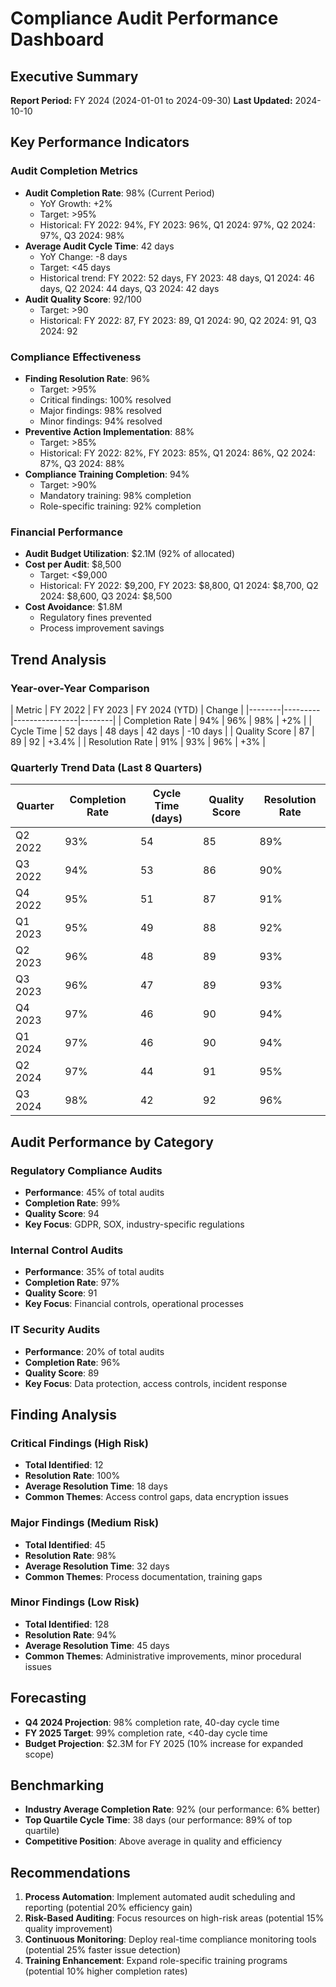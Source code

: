 # Compliance Audit Performance Dashboard

## Executive Summary
**Report Period:** FY 2024 (2024-01-01 to 2024-09-30)
**Last Updated:** 2024-10-10

## Key Performance Indicators

### Audit Completion Metrics
- **Audit Completion Rate**: 98% (Current Period)
  - YoY Growth: +2%
  - Target: >95%
  - Historical: FY 2022: 94%, FY 2023: 96%, Q1 2024: 97%, Q2 2024: 97%, Q3 2024: 98%
- **Average Audit Cycle Time**: 42 days
  - YoY Change: -8 days
  - Target: <45 days
  - Historical trend: FY 2022: 52 days, FY 2023: 48 days, Q1 2024: 46 days, Q2 2024: 44 days, Q3 2024: 42 days
- **Audit Quality Score**: 92/100
  - Target: >90
  - Historical: FY 2022: 87, FY 2023: 89, Q1 2024: 90, Q2 2024: 91, Q3 2024: 92

### Compliance Effectiveness
- **Finding Resolution Rate**: 96%
  - Target: >95%
  - Critical findings: 100% resolved
  - Major findings: 98% resolved
  - Minor findings: 94% resolved
- **Preventive Action Implementation**: 88%
  - Target: >85%
  - Historical: FY 2022: 82%, FY 2023: 85%, Q1 2024: 86%, Q2 2024: 87%, Q3 2024: 88%
- **Compliance Training Completion**: 94%
  - Target: >90%
  - Mandatory training: 98% completion
  - Role-specific training: 92% completion

### Financial Performance
- **Audit Budget Utilization**: $2.1M (92% of allocated)
- **Cost per Audit**: $8,500
  - Target: <$9,000
  - Historical: FY 2022: $9,200, FY 2023: $8,800, Q1 2024: $8,700, Q2 2024: $8,600, Q3 2024: $8,500
- **Cost Avoidance**: $1.8M
  - Regulatory fines prevented
  - Process improvement savings

## Trend Analysis

### Year-over-Year Comparison
| Metric | FY 2022 | FY 2023 | FY 2024 (YTD) | Change |
|--------|---------|----------------|--------|
| Completion Rate | 94% | 96% | 98% | +2% |
| Cycle Time | 52 days | 48 days | 42 days | -10 days |
| Quality Score | 87 | 89 | 92 | +3.4% |
| Resolution Rate | 91% | 93% | 96% | +3% |

### Quarterly Trend Data (Last 8 Quarters)
| Quarter | Completion Rate | Cycle Time (days) | Quality Score | Resolution Rate |
|---------|----------------|-------------------|---------------|-----------------|
| Q2 2022 | 93% | 54 | 85 | 89% |
| Q3 2022 | 94% | 53 | 86 | 90% |
| Q4 2022 | 95% | 51 | 87 | 91% |
| Q1 2023 | 95% | 49 | 88 | 92% |
| Q2 2023 | 96% | 48 | 89 | 93% |
| Q3 2023 | 96% | 47 | 89 | 93% |
| Q4 2023 | 97% | 46 | 90 | 94% |
| Q1 2024 | 97% | 46 | 90 | 94% |
| Q2 2024 | 97% | 44 | 91 | 95% |
| Q3 2024 | 98% | 42 | 92 | 96% |

## Audit Performance by Category

### Regulatory Compliance Audits
- **Performance**: 45% of total audits
- **Completion Rate**: 99%
- **Quality Score**: 94
- **Key Focus**: GDPR, SOX, industry-specific regulations

### Internal Control Audits
- **Performance**: 35% of total audits
- **Completion Rate**: 97%
- **Quality Score**: 91
- **Key Focus**: Financial controls, operational processes

### IT Security Audits
- **Performance**: 20% of total audits
- **Completion Rate**: 96%
- **Quality Score**: 89
- **Key Focus**: Data protection, access controls, incident response

## Finding Analysis

### Critical Findings (High Risk)
- **Total Identified**: 12
- **Resolution Rate**: 100%
- **Average Resolution Time**: 18 days
- **Common Themes**: Access control gaps, data encryption issues

### Major Findings (Medium Risk)
- **Total Identified**: 45
- **Resolution Rate**: 98%
- **Average Resolution Time**: 32 days
- **Common Themes**: Process documentation, training gaps

### Minor Findings (Low Risk)
- **Total Identified**: 128
- **Resolution Rate**: 94%
- **Average Resolution Time**: 45 days
- **Common Themes**: Administrative improvements, minor procedural issues

## Forecasting
- **Q4 2024 Projection**: 98% completion rate, 40-day cycle time
- **FY 2025 Target**: 99% completion rate, <40-day cycle time
- **Budget Projection**: $2.3M for FY 2025 (10% increase for expanded scope)

## Benchmarking
- **Industry Average Completion Rate**: 92% (our performance: 6% better)
- **Top Quartile Cycle Time**: 38 days (our performance: 89% of top quartile)
- **Competitive Position**: Above average in quality and efficiency

## Recommendations
1. **Process Automation**: Implement automated audit scheduling and reporting (potential 20% efficiency gain)
2. **Risk-Based Auditing**: Focus resources on high-risk areas (potential 15% quality improvement)
3. **Continuous Monitoring**: Deploy real-time compliance monitoring tools (potential 25% faster issue detection)
4. **Training Enhancement**: Expand role-specific training programs (potential 10% higher completion rates)